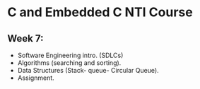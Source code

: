 # C and Embedded C NTI Course 

## Week 7:
-   Software Engineering intro. (SDLCs)
-   Algorithms (searching and sorting).
-   Data Structures (Stack- queue- Circular Queue).
-   Assignment.






